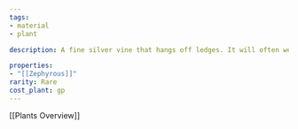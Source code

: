 ```yaml
---
tags:
- material
- plant

description: A fine silver vine that hangs off ledges. It will often weave itself together and looks a lot like spider web but much stronger.

properties:
- "[[Zephyrous]]"
rarity: Rare
cost_plant: gp
---
```

[[Plants Overview]]